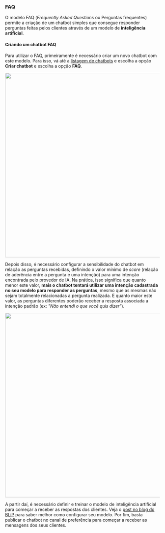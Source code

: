 ### FAQ

O modelo FAQ (*Frequently Asked Questions* ou Perguntas frequentes) permite a criação de um chatbot simples que consegue responder perguntas feitas pelos clientes através de um modelo de **inteligência artificial**. 

#### Criando um chatbot FAQ

Para utilizar o FAQ, primeiramente é necessário criar um novo chatbot com este modelo. Para isso, vá até a [listagem de chatbots](http://portal.blip.ai/#/application) e escolha a opção **Criar chatbot** e escolha a opção **FAQ**.

<img width="600px" src="https://github.com/takenet/messaginghub-docs/raw/develop/docs/pt/templates/faq1.png" />

Depois disso, é necessário configurar a sensibilidade do chatbot em relação as perguntas recebidas, definindo o valor mínimo de *score* (relação de aderência entre a pergunta e uma intenção) para uma intenção encontrada pelo provedor de IA. Na prática, isso significa que quanto menor este valor, **mais o chatbot tentará utilizar uma intenção cadastrada no seu modelo para responder as perguntas**, mesmo que as mesmas não sejam totalmente relacionadas a pergunta realizada. E quanto maior este valor, as perguntas diferentes poderão receber a resposta associada a intenção padrão (ex: *"Não entendi o que você quis dizer"*).

<img width="600px" src="https://github.com/takenet/messaginghub-docs/raw/develop/docs/pt/templates/faq2.png" />

A partir daí, é necessário definir e treinar o modelo de inteligência artificial para começar a receber as respostas dos clientes. Veja o [post no blog do BLiP](http://blog.blip.ai/2017/07/20/novidades-plataforma.html) para saber melhor como configurar seu modelo. Por fim, basta publicar o chatbot no canal de preferência para começar a receber as mensagens dos seus clientes.
